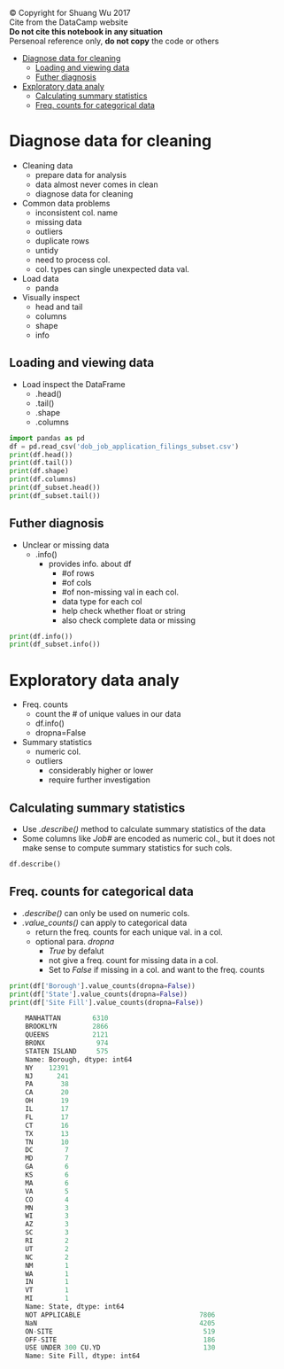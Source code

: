 
&copy; Copyright for Shuang Wu 2017<br>
Cite from the DataCamp website<br>
**Do not cite this notebook in any situation**<br>
Persenoal reference only, **do not copy** the code or others

- [Diagnose data for cleaning](#diagnose-data-for-cleaning)
    - [Loading and viewing data](#loading-and-viewing-data)
    - [Futher diagnosis](#futher-diagnosis)
- [Exploratory data analy](#exploratory-data-analy)
    - [Calculating summary statistics](#calculating-summary-statistics)
    - [Freq. counts for categorical data](#freq-counts-for-categorical-data)

# Diagnose data for cleaning

* Cleaning data
    * prepare data for analysis
    * data almost never comes in clean
    * diagnose data for cleaning
* Common data problems
    * inconsistent col. name
    * missing data
    * outliers
    * duplicate rows
    * untidy
    * need to process col.
    * col. types can single unexpected data val.
* Load data
    * panda
* Visually inspect
    * head and tail
    * columns
    * shape
    * info


## Loading and viewing data
* Load inspect the DataFrame
    * .head()
    * .tail()
    * .shape
    * .columns


```python
import pandas as pd
df = pd.read_csv('dob_job_application_filings_subset.csv')
print(df.head())
print(df.tail())
print(df.shape)
print(df.columns)
print(df_subset.head())
print(df_subset.tail())
```

## Futher diagnosis

* Unclear or missing data
    * .info()
        * provides info. about df
            * #of rows
            * #of cols
            * #of non-missing val in each col.
            * data type for each col
            * help check whether float or string
            * also check complete data or missing


```python
print(df.info())
print(df_subset.info())
```

# Exploratory data analy

* Freq. counts
    * count the # of unique values in our data
    * df.info()
    * dropna=False
* Summary statistics
    * numeric col.
    * outliers
        * considerably higher or lower
        * require further investigation
        
## Calculating summary statistics

* Use *.describe()* method to calculate summary statistics of the data
* Some columns like *Job#* are encoded as numeric col., but it does not make sense to compute summary statistics for such cols.
```python
df.describe()
```

## Freq. counts for categorical data

* *.describe()* can only be used on numeric cols. 
* *.value_counts()* can apply to categorical data
    * return the freq. counts for each unique val. in a col.
    * optional para. *dropna*
        * *True* by defalut
        * not give a freq. count for missing data in a col.
        * Set to *False* if missing in a col. and want to the freq. counts
```python {.input}
print(df['Borough'].value_counts(dropna=False))
print(df['State'].value_counts(dropna=False))
print(df['Site Fill'].value_counts(dropna=False))
```
```python {.output}
    MANHATTAN        6310
    BROOKLYN         2866
    QUEENS           2121
    BRONX             974
    STATEN ISLAND     575
    Name: Borough, dtype: int64
    NY    12391
    NJ      241
    PA       38
    CA       20
    OH       19
    IL       17
    FL       17
    CT       16
    TX       13
    TN       10
    DC        7
    MD        7
    GA        6
    KS        6
    MA        6
    VA        5
    CO        4
    MN        3
    WI        3
    AZ        3
    SC        3
    RI        2
    UT        2
    NC        2
    NM        1
    WA        1
    IN        1
    VT        1
    MI        1
    Name: State, dtype: int64
    NOT APPLICABLE                              7806
    NaN                                         4205
    ON-SITE                                      519
    OFF-SITE                                     186
    USE UNDER 300 CU.YD                          130
    Name: Site Fill, dtype: int64
```